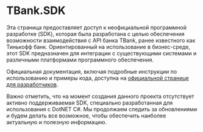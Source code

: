 # TBank.SDK

Эта страница предоставляет доступ к неофициальной программной разработке (SDK), которая была разработана с целью
обеспечения возможности взаимодействия с API банка TBank, ранее известного как Тинькофф банк.
Ориентированный на использование в бизнес-среде, этот SDK предназначен для интеграции с существующими системами и
различными платформами программного обеспечения.

Официальная документация, включая подробные инструкции по использованию и примеры кода, доступна
на [официальной странице для разработчиков](https://developer.tbank.ru/docs/sdk/business/).

Важно отметить, что на момент создания данного проекта отсутствует активно поддерживаемая SDK, специально разработанная
для использования с DotNET C#. Мы продолжаем следить за обновлениями и будем делать все возможное, чтобы обеспечить
наиболее актуальную и полезную информацию.